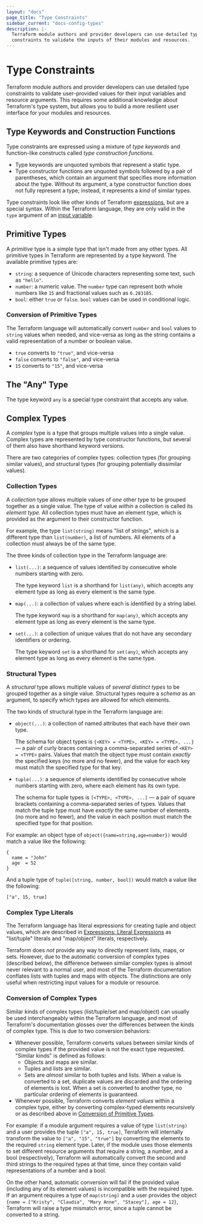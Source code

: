 ```yaml
---
layout: "docs"
page_title: "Type Constraints"
sidebar_current: "docs-config-types"
description: |-
  Terraform module authors and provider developers can use detailed type
  constraints to validate the inputs of their modules and resources.
---
```


# Type Constraints

Terraform module authors and provider developers can use detailed type
constraints to validate user-provided values for their input variables and
resource arguments. This requires some additional knowledge about Terraform's
type system, but allows you to build a more resilient user interface for your
modules and resources.

## Type Keywords and Construction Functions

Type constraints are expressed using a mixture of _type keywords_ and
function-like constructs called _type construction functions._

* Type keywords are unquoted symbols that represent a static type.
* Type constructor functions are unquoted symbols followed by a pair of
  parentheses, which contain an argument that specifies more information about
  the type. Without its argument, a type constructor function does not fully
  represent a type; instead, it represents a _kind_ of similar types.

Type constraints look like other kinds of Terraform
[expressions](./expressions.html), but are a special syntax. Within the
Terraform language, they are only valid in the `type` argument of an [input
variable](./variables.html).

## Primitive Types

A _primitive_ type is a simple type that isn't made from any other types. All
primitive types in Terraform are represented by a type keyword. The available
primitive types are:

* `string`: a sequence of Unicode characters representing some text, such
  as `"hello"`.
* `number`: a numeric value. The `number` type can represent both whole
  numbers like `15` and fractional values such as `6.283185`.
* `bool`: either `true` or `false`. `bool` values can be used in conditional
  logic.

### Conversion of Primitive Types

The Terraform language will automatically convert `number` and `bool` values
to `string` values when needed, and vice-versa as long as the string contains
a valid representation of a number or boolean value.

* `true` converts to `"true"`, and vice-versa
* `false` converts to `"false"`, and vice-versa
* `15` converts to `"15"`, and vice-versa

## The "Any" Type

The type keyword `any` is a special type constraint that accepts any value.

## Complex Types

A _complex_ type is a type that groups multiple values into a single value.
Complex types are represented by type constructor functions, but several of them
also have shorthand keyword versions.

There are two categories of complex types: collection types (for grouping
similar values), and structural types (for grouping potentially dissimilar
values).

### Collection Types

A _collection_ type allows multiple values of _one_ other type to be grouped
together as a single value. The type of value _within_ a collection is called
its _element type._ All collection types must have an element type, which is
provided as the argument to their constructor function.

For example, the type `list(string)` means "list of strings", which is a
different type than `list(number)`, a list of numbers. All elements of a
collection must always be of the same type.

The three kinds of collection type in the Terraform language are:

* `list(...)`: a sequence of values identified by consecutive whole numbers
  starting with zero.

    The type keyword `list` is a shorthand for `list(any)`, which accepts any
    element type as long as every element is the same type.
* `map(...)`: a collection of values where each is identified by a string label.

    The type keyword `map` is a shorthand for `map(any)`, which accepts any
    element type as long as every element is the same type.
* `set(...)`: a collection of unique values that do not have any secondary
  identifiers or ordering.

    The type keyword `set` is a shorthand for `set(any)`, which accepts any
    element type as long as every element is the same type.

### Structural Types

A _structural_ type allows multiple values of _several distinct types_ to be
grouped together as a single value. Structural types require a _schema_ as an
argument, to specify which types are allowed for which elements.

The two kinds of structural type in the Terraform language are:

* `object(...)`: a collection of named attributes that each have their own type.

    The schema for object types is `{<KEY> = <TYPE>, <KEY> = <TYPE>, ...}` — a
    pair of curly braces containing a comma-separated series of `<KEY> = <TYPE>`
    pairs. Values that match the object type must contain _exactly_ the
    specified keys (no more and no fewer), and the value for each key must
    match the specified type for that key.
* `tuple(...)`: a sequence of elements identified by consecutive whole
  numbers starting with zero, where each element has its own type.

    The schema for tuple types is `[<TYPE>, <TYPE>, ...]` — a pair of square
    brackets containing a comma-separated series of types. Values that match the
    tuple type must have _exactly_ the same number of elements (no more and no
    fewer), and the value in each position must match the specified type for
    that position.

For example: an object type of `object({name=string,age=number})` would match a
value like the following:

```hcl
{
  name = "John"
  age  = 52
}
```

And a tuple type of `tuple([string, number, bool])` would match a value like the
following:

```hcl
["a", 15, true]
```

### Complex Type Literals

The Terraform language has literal expressions for creating tuple and object
values, which are described in [Expressions: Literal
Expressions](./expressions.html#literal-expressions) as "list/tuple" literals
and "map/object" literals, respectively.

Terraform does _not_ provide any way to directly represent lists, maps, or sets.
However, due to the automatic conversion of complex types (described below), the
difference between similar complex types is almost never relevant to a normal
user, and most of the Terraform documentation conflates lists with tuples and
maps with objects. The distinctions are only useful when restricting input
values for a module or resource.

### Conversion of Complex Types

Similar kinds of complex types (list/tuple/set and map/object) can usually be
used interchangeably within the Terraform language, and most of Terraform's
documentation glosses over the differences between the kinds of complex type.
This is due to two conversion behaviors:

* Whenever possible, Terraform converts values between similar kinds of complex
  types if the provided value is not the exact type requested. "Similar kinds"
  is defined as follows:
    * Objects and maps are similar.
    * Tuples and lists are similar.
    * Sets are _almost_ similar to both tuples and lists. When a value is
      converted to a set, duplicate values are discarded and the ordering of
      elements is lost. When a set is converted to another type, no particular
      ordering of elements is guaranteed.
* Whenever possible, Terraform converts _element values_ within a complex type,
  either by converting complex-typed elements recursively or as described above
  in [Conversion of Primitive Types](#conversion-of-primitive-types).

For example: if a module argument requires a value of type `list(string)` and a
user provides the tuple `["a", 15, true]`, Terraform will internally transform
the value to `["a", "15", "true"]` by converting the elements to the required
`string` element type. Later, if the module uses those elements to set different
resource arguments that require a string, a number, and a bool (respectively),
Terraform will automatically convert the second and third strings to the
required types at that time, since they contain valid representations of a
number and a bool.

On the other hand, automatic conversion will fail if the provided value
(including any of its element values) is incompatible with the required type. If
an argument requires a type of `map(string)` and a user provides the object
`{name = ["Kristy", "Claudia", "Mary Anne", "Stacey"], age = 12}`, Terraform
will raise a type mismatch error, since a tuple cannot be converted to a string.
